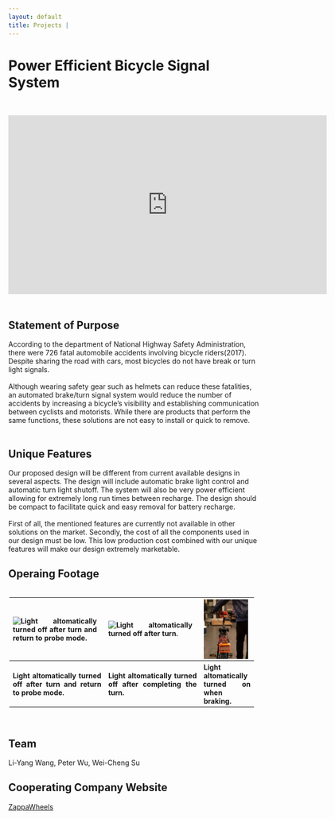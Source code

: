 ```yaml
---
layout: default
title: Projects | 
---
```


# Power Efficient Bicycle Signal System

&nbsp;  
<div class="video-container">
    <iframe
        width="640"
        height="360"
        src="https://www.youtube.com/embed/IYT_-YktLtQ"
        frameborder="0"
        allowfullscreen
        display = "block"
        margin-left = "auto"
        margin-right = "auto"
        >
    </iframe>
</div>  
&nbsp;  

## Statement of Purpose  

According to the department of National Highway Safety Administration, there were 726 fatal automobile accidents involving bicycle riders(2017). Despite sharing the road with cars, most bicycles do not have break or turn light signals.  
&nbsp;  
Although wearing safety gear such as helmets can reduce these fatalities, an automated brake/turn signal system would reduce the number of accidents by increasing a bicycle’s visibility and establishing communication between cyclists and motorists. While there are products that perform the same functions, these solutions are not easy to install or quick to remove.  
&nbsp;  

## Unique Features

Our proposed design will be different from current available designs in several aspects. The design will include automatic brake light control and automatic turn light shutoff. The system will also be very power efficient allowing for extremely long run times between recharge. The design should be compact to facilitate quick and easy removal for battery recharge.  
&nbsp;  
First of all, the mentioned features are currently not available in other solutions on the market. Secondly, the cost of all the components used in our design must be low. This low production cost combined with our unique features will make our design extremely marketable.
&nbsp;  

## Operaing Footage  

<div
    class = "projectBox"
    style = "font-weight: normal;
            text-align: justify;
            padding-top: 3px;
            padding-left: 2px;
            padding-right: 10px;"
    >
    <table>
        <tr>
        <th
            style = "width: auto;
                    height: 33%;">
            <img
                src = "/images/bike/turnProbe.gif"
                alt = "Light altomatically turned off after turn and return to probe mode."
                style = "max-width: 95%;
                        max-height: 95%;
                        vertical-align: middle;"
                >
        </th>
        <th
            style = "width: auto;
                    height: 33%;">
            <img
                src = "/images/bike/turn.gif"
                alt = "Light altomatically turned off after turn."
                style = "max-width: 95%;
                        max-height: 95%;
                        vertical-align: middle;"
                >
        </th>
        <th
            style = "width: auto;
                    height: 33%;">
            <img
                src = "/images/bike/brake.gif"
                alt = "Light altomatically turned on when braking."
                style = "max-width: 95%;
                        max-height: 95%;
                        vertical-align: middle;"
                >
        </th>
        </tr>
        <tr>
        <th
            style = "width: 39%;
                    height: auto;
                    ">
            Light altomatically turned off after turn and return to probe mode.  
        </th>
        <th
            style = "width: 39%;
                    height: auto;
                    ">
            Light altomatically turned off after completing the turn.  
        </th>
        <th
            style = "width: 22%;
                    height: auto;
                    ">
            Light altomatically turned on when braking.  
        </th>
        </tr>
    </table>
</div>
&nbsp;  
&nbsp;  

## Team  

Li-Yang Wang, Peter Wu, Wei-Cheng Su

## Cooperating Company Website  

[ZappaWheels](https://www.zappawheels.com)  
